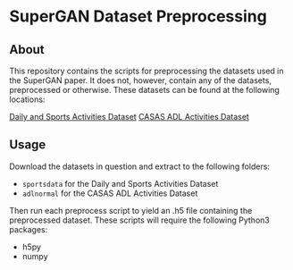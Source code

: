 # SuperGAN Dataset Preprocessing

## About
This repository contains the scripts for preprocessing the datasets used in the SuperGAN paper. It does not, however, contain any of the datasets, preprocessed or otherwise. These datasets can be found at the following locations:

[Daily and Sports Activities Dataset](https://archive.ics.uci.edu/ml/datasets/daily+and+sports+activities)
[CASAS ADL Activities Dataset](http://casas.wsu.edu/datasets/adlnormal.zip)

## Usage
Download the datasets in question and extract to the following folders:
* `sportsdata` for the Daily and Sports Activities Dataset
* `adlnormal` for the CASAS ADL Activities Dataset

Then run each preprocess script to yield an .h5 file containing the preprocessed dataset. These scripts will require the following Python3 packages:
* h5py
* numpy